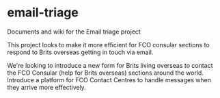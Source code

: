 # email-triage
Documents and wiki for the Email triage project
<p>This project looks to make it more efficient for FCO consular sections to respond to Brits overseas getting in touch via email.</p>
We're looking to introduce a new form for Brits living overseas to contact the FCO Consular (help for Brits overseas) sections around the world.
Introduce a platform for FCO Contact Centres to handle messages when they arrive more effectively.

